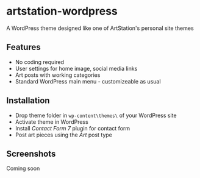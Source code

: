 # artstation-wordpress
A WordPress theme designed like one of ArtStation's personal site themes

## Features
* No coding required
* User settings for home image, social media links
* Art posts with working categories
* Standard WordPress main menu - customizeable as usual

## Installation
* Drop theme folder in `wp-content\themes\` of your WordPress site
* Activate theme in WordPress
* Install *Contact Form 7* plugin for contact form
* Post art pieces using the *Art* post type

## Screenshots

Coming soon

